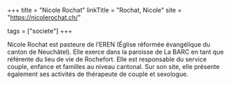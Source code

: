 +++
title = "Nicole Rochat"
linkTitle = "Rochat, Nicole"
site = "https://nicolerochat.ch/"

tags = ["societe"]
+++

Nicole Rochat est pasteure de l’EREN (Église réformée évangélique du canton de Neuchâtel). Elle exerce dans la paroisse de La BARC en tant que  référente du lieu de vie de Rochefort. Elle est responsable du service couple, enfance et familles au niveau cantonal. Sur son site, elle présente également ses activités de thérapeute de couple et sexologue.

